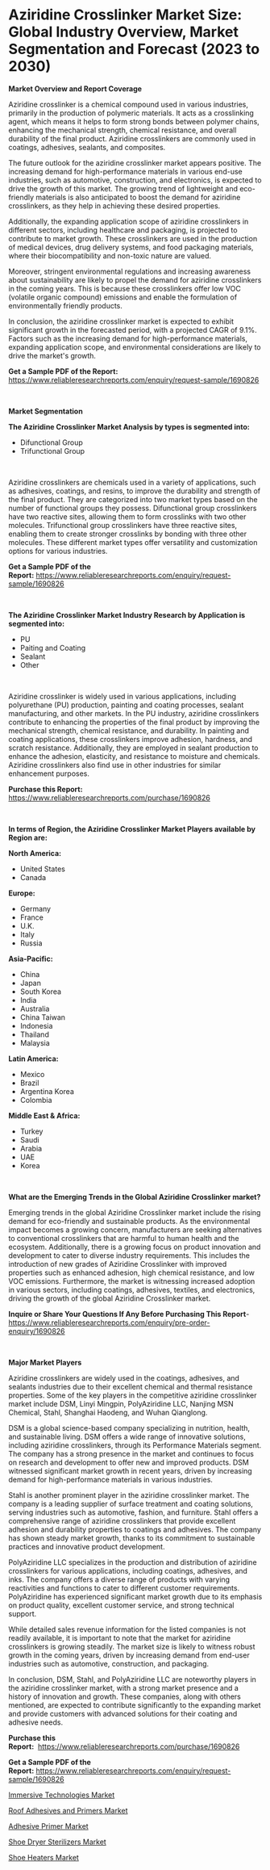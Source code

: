 <p><h1>Aziridine Crosslinker Market Size: Global Industry Overview, Market Segmentation and Forecast (2023 to 2030)</h1></p><p><strong>Market Overview and Report Coverage</strong></p>
<p><p>Aziridine crosslinker is a chemical compound used in various industries, primarily in the production of polymeric materials. It acts as a crosslinking agent, which means it helps to form strong bonds between polymer chains, enhancing the mechanical strength, chemical resistance, and overall durability of the final product. Aziridine crosslinkers are commonly used in coatings, adhesives, sealants, and composites.</p><p>The future outlook for the aziridine crosslinker market appears positive. The increasing demand for high-performance materials in various end-use industries, such as automotive, construction, and electronics, is expected to drive the growth of this market. The growing trend of lightweight and eco-friendly materials is also anticipated to boost the demand for aziridine crosslinkers, as they help in achieving these desired properties.</p><p>Additionally, the expanding application scope of aziridine crosslinkers in different sectors, including healthcare and packaging, is projected to contribute to market growth. These crosslinkers are used in the production of medical devices, drug delivery systems, and food packaging materials, where their biocompatibility and non-toxic nature are valued.</p><p>Moreover, stringent environmental regulations and increasing awareness about sustainability are likely to propel the demand for aziridine crosslinkers in the coming years. This is because these crosslinkers offer low VOC (volatile organic compound) emissions and enable the formulation of environmentally friendly products.</p><p>In conclusion, the aziridine crosslinker market is expected to exhibit significant growth in the forecasted period, with a projected CAGR of 9.1%. Factors such as the increasing demand for high-performance materials, expanding application scope, and environmental considerations are likely to drive the market's growth.</p></p>
<p><strong>Get a Sample PDF of the Report:</strong> <a href="https://www.reliableresearchreports.com/enquiry/request-sample/1690826">https://www.reliableresearchreports.com/enquiry/request-sample/1690826</a></p>
<p>&nbsp;</p>
<p><strong>Market Segmentation</strong></p>
<p><strong>The Aziridine Crosslinker Market Analysis by types is segmented into:</strong></p>
<p><ul><li>Difunctional Group</li><li>Trifunctional Group</li></ul></p>
<p>&nbsp;</p>
<p><p>Aziridine crosslinkers are chemicals used in a variety of applications, such as adhesives, coatings, and resins, to improve the durability and strength of the final product. They are categorized into two market types based on the number of functional groups they possess. Difunctional group crosslinkers have two reactive sites, allowing them to form crosslinks with two other molecules. Trifunctional group crosslinkers have three reactive sites, enabling them to create stronger crosslinks by bonding with three other molecules. These different market types offer versatility and customization options for various industries.</p></p>
<p><strong>Get a Sample PDF of the Report:</strong>&nbsp;<a href="https://www.reliableresearchreports.com/enquiry/request-sample/1690826">https://www.reliableresearchreports.com/enquiry/request-sample/1690826</a></p>
<p>&nbsp;</p>
<p><strong>The Aziridine Crosslinker Market Industry Research by Application is segmented into:</strong></p>
<p><ul><li>PU</li><li>Paiting and Coating</li><li>Sealant</li><li>Other</li></ul></p>
<p>&nbsp;</p>
<p><p>Aziridine crosslinker is widely used in various applications, including polyurethane (PU) production, painting and coating processes, sealant manufacturing, and other markets. In the PU industry, aziridine crosslinkers contribute to enhancing the properties of the final product by improving the mechanical strength, chemical resistance, and durability. In painting and coating applications, these crosslinkers improve adhesion, hardness, and scratch resistance. Additionally, they are employed in sealant production to enhance the adhesion, elasticity, and resistance to moisture and chemicals. Aziridine crosslinkers also find use in other industries for similar enhancement purposes.</p></p>
<p><strong>Purchase this Report:</strong>&nbsp; <a href="https://www.reliableresearchreports.com/purchase/1690826">https://www.reliableresearchreports.com/purchase/1690826</a></p>
<p>&nbsp;</p>
<p><strong>In terms of Region, the Aziridine Crosslinker Market Players available by Region are:</strong></p>
<p>
    <p> <strong> North America: </strong>
        <ul>
            <li>United States</li>
            <li>Canada</li>
        </ul>
        </p> 
    <p> <strong> Europe: </strong>
        <ul>
            <li>Germany</li>
            <li>France</li>
            <li>U.K.</li>
            <li>Italy</li>
            <li>Russia</li>
        </ul>
        </p> 
    <p> <strong> Asia-Pacific: </strong>
        <ul>
            <li>China</li>
            <li>Japan</li>
            <li>South Korea</li>
            <li>India</li>
            <li>Australia</li>
            <li>China Taiwan</li>
            <li>Indonesia</li>
            <li>Thailand</li>
            <li>Malaysia</li>
        </ul>
        </p> 
    <p> <strong> Latin America: </strong>
        <ul>
            <li>Mexico</li>
            <li>Brazil</li>
            <li>Argentina Korea</li>
            <li>Colombia</li>
        </ul>
        </p> 
    <p> <strong> Middle East & Africa: </strong>
        <ul>
            <li>Turkey</li>
            <li>Saudi</li>
            <li>Arabia</li>
            <li>UAE</li>
            <li>Korea</li>
        </ul>
    </p>
    </p>
<p>&nbsp;</p>
<p><strong>What are the Emerging Trends in the Global Aziridine Crosslinker market?</strong></p>
<p><p>Emerging trends in the global Aziridine Crosslinker market include the rising demand for eco-friendly and sustainable products. As the environmental impact becomes a growing concern, manufacturers are seeking alternatives to conventional crosslinkers that are harmful to human health and the ecosystem. Additionally, there is a growing focus on product innovation and development to cater to diverse industry requirements. This includes the introduction of new grades of Aziridine Crosslinker with improved properties such as enhanced adhesion, high chemical resistance, and low VOC emissions. Furthermore, the market is witnessing increased adoption in various sectors, including coatings, adhesives, textiles, and electronics, driving the growth of the global Aziridine Crosslinker market.</p></p>
<p><strong>Inquire or Share Your Questions If Any Before Purchasing This Report</strong>- <a href="https://www.reliableresearchreports.com/enquiry/pre-order-enquiry/1690826">https://www.reliableresearchreports.com/enquiry/pre-order-enquiry/1690826</a></p>
<p>&nbsp;</p>
<p><strong>Major Market Players</strong></p>
<p><p>Aziridine crosslinkers are widely used in the coatings, adhesives, and sealants industries due to their excellent chemical and thermal resistance properties. Some of the key players in the competitive aziridine crosslinker market include DSM, Linyi Mingpin, PolyAziridine LLC, Nanjing MSN Chemical, Stahl, Shanghai Haodeng, and Wuhan Qianglong.</p><p>DSM is a global science-based company specializing in nutrition, health, and sustainable living. DSM offers a wide range of innovative solutions, including aziridine crosslinkers, through its Performance Materials segment. The company has a strong presence in the market and continues to focus on research and development to offer new and improved products. DSM witnessed significant market growth in recent years, driven by increasing demand for high-performance materials in various industries.</p><p>Stahl is another prominent player in the aziridine crosslinker market. The company is a leading supplier of surface treatment and coating solutions, serving industries such as automotive, fashion, and furniture. Stahl offers a comprehensive range of aziridine crosslinkers that provide excellent adhesion and durability properties to coatings and adhesives. The company has shown steady market growth, thanks to its commitment to sustainable practices and innovative product development.</p><p>PolyAziridine LLC specializes in the production and distribution of aziridine crosslinkers for various applications, including coatings, adhesives, and inks. The company offers a diverse range of products with varying reactivities and functions to cater to different customer requirements. PolyAziridine has experienced significant market growth due to its emphasis on product quality, excellent customer service, and strong technical support.</p><p>While detailed sales revenue information for the listed companies is not readily available, it is important to note that the market for aziridine crosslinkers is growing steadily. The market size is likely to witness robust growth in the coming years, driven by increasing demand from end-user industries such as automotive, construction, and packaging.</p><p>In conclusion, DSM, Stahl, and PolyAziridine LLC are noteworthy players in the aziridine crosslinker market, with a strong market presence and a history of innovation and growth. These companies, along with others mentioned, are expected to contribute significantly to the expanding market and provide customers with advanced solutions for their coating and adhesive needs.</p></p>
<p><strong>Purchase this Report:</strong>&nbsp;&nbsp;<a href="https://www.reliableresearchreports.com/purchase/1690826">https://www.reliableresearchreports.com/purchase/1690826</a></p>
<p></p>
<p><strong>Get a Sample PDF of the Report:</strong>&nbsp;<a href="https://www.reliableresearchreports.com/enquiry/request-sample/1690826">https://www.reliableresearchreports.com/enquiry/request-sample/1690826</a></p>
<p><p><a href="https://medium.com/@prachi.reportprime/immersive-technologies-market-report-reveals-the-latest-trends-and-growth-opportunities-of-this-0b5a6f7ef74f">Immersive Technologies Market</a></p><p><a href="https://www.linkedin.com/pulse/roof-adhesives-primers-market-challenges-opportunities-growth-8yqhe/">Roof Adhesives and Primers Market</a></p><p><a href="https://www.linkedin.com/pulse/adhesive-primer-market-research-report-provides-thorough-rrtsf/">Adhesive Primer Market</a></p><p><a href="https://github.com/santosh758595/Market-Research-Report-List-1/blob/main/shoe-dryer-sterilizers-market.md">Shoe Dryer Sterilizers Market</a></p><p><a href="https://github.com/Chiragrp25/Market-Research-Report-List-1/blob/main/shoe-heaters-market.md">Shoe Heaters Market</a></p></p>
